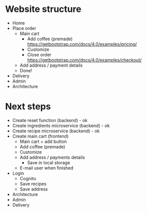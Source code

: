 # Website structure

- Home
- Place order
  - Main cart
    - Add coffee (premade) <https://getbootstrap.com/docs/4.0/examples/pricing/>
    - Customize
    - Close order <https://getbootstrap.com/docs/4.0/examples/checkout/>
  - Add address / payment details
  - Done!
- Delivery
- Admin
- Architecture

# Next steps

- Create reset function (backend) - ok
- Create ingredients microservice (backend) - ok
- Create recipe microservice (backend) - ok
- Create main cart (frontend)
  - Main cart + add button
  - Add coffee (premade)
  - Customize
  - Add address / payments details
    - Save in local storage
  - E-mail user when finished
- Login
  - Cognito
  - Save recipes
  - Save address
- Architecture
- Admin
- Delivery
